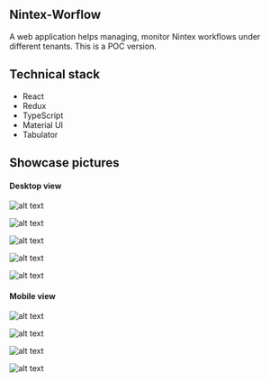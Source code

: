 ## Nintex-Worflow

A web application helps managing, monitor Nintex workflows under different tenants. This is a POC version.

## Technical stack
- React
- Redux
- TypeScript
- Material UI
- Tabulator

## Showcase pictures

#### Desktop view
![alt text](https://github.com/PengWang0316/NintexV2/blob/master/showcases/1.png?raw=true)

![alt text](https://github.com/PengWang0316/NintexV2/blob/master/showcases/2.png?raw=true)

![alt text](https://github.com/PengWang0316/NintexV2/blob/master/showcases/3.png?raw=true)

![alt text](https://github.com/PengWang0316/NintexV2/blob/master/showcases/4.png?raw=true)

![alt text](https://github.com/PengWang0316/NintexV2/blob/master/showcases/5.png?raw=true)

#### Mobile view

![alt text](https://github.com/PengWang0316/NintexV2/blob/master/showcases/6.png?raw=true)

![alt text](https://github.com/PengWang0316/NintexV2/blob/master/showcases/7.png?raw=true)

![alt text](https://github.com/PengWang0316/NintexV2/blob/master/showcases/8.png?raw=true)

![alt text](https://github.com/PengWang0316/NintexV2/blob/master/showcases/9.png?raw=true)
